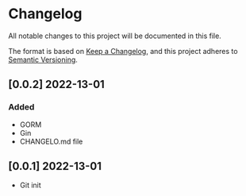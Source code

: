 # Changelog

All notable changes to this project will be documented in this file.

The format is based on [Keep a Changelog](https://keepachangelog.com/en/1.0.0/),
and this project adheres to [Semantic Versioning](https://semver.org/spec/v2.0.0.html).

## [0.0.2] 2022-13-01
### Added
- GORM
- Gin
- CHANGELO.md file

## [0.0.1] 2022-13-01
- Git init